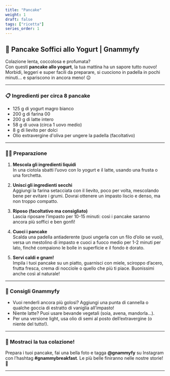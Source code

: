 ```yaml
---
title: "Pancake"
weight: 1
draft: false
tags: ["ricetta"]
series_order: 1
---
```



## 🥞 Pancake Soffici allo Yogurt | Gnammyfy

Colazione lenta, coccolosa e profumata?  
Con questi **pancake allo yogurt**, la tua mattina ha un sapore tutto nuovo! Morbidi, leggeri e super facili da preparare, si cuociono in padella in pochi minuti... e spariscono in ancora meno! 😉

---

### 📋 Ingredienti per circa 8 pancake

- 125 g di yogurt magro bianco  
- 200 g di farina 00  
- 200 g di latte intero  
- 58 g di uova (circa 1 uovo medio)  
- 8 g di lievito per dolci  
- Olio extravergine d'oliva per ungere la padella (facoltativo)

---

### 👩‍🍳 Preparazione

1. **Mescola gli ingredienti liquidi**  
   In una ciotola sbatti l’uovo con lo yogurt e il latte, usando una frusta o una forchetta.

2. **Unisci gli ingredienti secchi**  
   Aggiungi la farina setacciata con il lievito, poco per volta, mescolando bene per evitare i grumi. Dovrai ottenere un impasto liscio e denso, ma non troppo compatto.

3. **Riposo (facoltativo ma consigliato)**  
   Lascia riposare l’impasto per 10-15 minuti: così i pancake saranno ancora più soffici e ben gonfi!

4. **Cuoci i pancake**  
   Scalda una padella antiaderente (puoi ungerla con un filo d’olio se vuoi), versa un mestolino di impasto e cuoci a fuoco medio per 1-2 minuti per lato, finché compaiono le bolle in superficie e il fondo è dorato.

5. **Servi caldi e gnam!**  
   Impila i tuoi pancake su un piatto, guarnisci con miele, sciroppo d’acero, frutta fresca, crema di nocciole o quello che più ti piace. Buonissimi anche così al naturale!

---

### 🍴 Consigli Gnammyfy

- Vuoi renderli ancora più golosi? Aggiungi una punta di cannella o qualche goccia di estratto di vaniglia all’impasto!
- Niente latte? Puoi usare bevande vegetali (soia, avena, mandorla…).
- Per una versione light, usa olio di semi al posto dell’extravergine (o niente del tutto!).

---

### 📸 Mostraci la tua colazione!
Prepara i tuoi pancake, fai una bella foto e tagga **@gnammyfy** su Instagram con l’hashtag **#gnammybreakfast**. Le più belle finiranno nelle nostre storie! 💛

---
